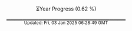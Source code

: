 <p align="center">
⏳Year Progress (0.62 %) <br>
▁▁▁▁▁▁▁▁▁▁▁▁▁▁▁▁▁▁▁▁▁▁▁▁▁▁▁▁▁▁ <br>
<sub>Updated: Fri, 03 Jan 2025 06:28:49 GMT</sub>
</p>

